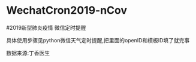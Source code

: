 # WechatCron2019-nCov

#2019新型肺炎疫情 微信定时提醒

  具体使用步骤见<a herf='https://github.com/6yi/WechatAutoWeather/blob/master/README.md'>python微信天气定时提醒</a>,把里面的openID和模板ID填了就完事
  
  
  数据来源:丁香医生
